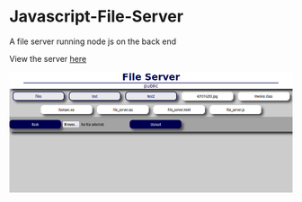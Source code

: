 # Javascript-File-Server
<p>A file server running node js on the back end</p>
<p>View the server <a href="https://file-server-xp39.onrender.com"  target="_blank">here</a></p>
<img src="https://github.com/Clint171/Javascript-File-Server/blob/main/public/files/Screenshot%20from%202023-09-28%2015-31-56.png" alt="Project image">

